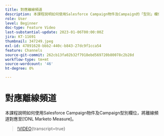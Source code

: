 ```yaml
---
title: 對應離線頻道
description: 本課程說明如何使用Salesforce Campaign物件及Campaign的「型別」欄位，將離線頻道對應至 [!DNL Marketo Measure] 。
role: User
level: Beginner
doc-type: Feature Video
last-substantial-update: 2023-01-06T00:00:00Z
jira: KT-11691
thumbnail: 347249.jpeg
exl-id: 47891628-bbb2-440c-b843-27dc9f1cca54
feature: Channels
source-git-commit: 262cb13fa02b32f7918ebd569720b80078c2b28d
workflow-type: tm+mt
source-wordcount: '46'
ht-degree: 0%

---
```


# 對應離線頻道

本課程說明如何使用Salesforce Campaign物件及Campaign型別欄位，將離線頻道對應至[!DNL Marketo Measure]。

>[!VIDEO](https://video.tv.adobe.com/v/347249/?learn=on){transcript=true}
